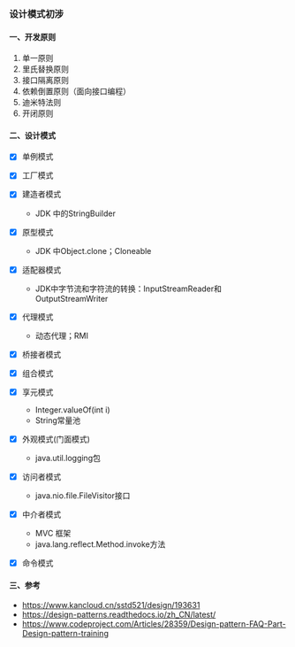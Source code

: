 ### 设计模式初涉

#### 一、开发原则
1. 单一原则
2. 里氏替换原则
3. 接口隔离原则
4. 依赖倒置原则（面向接口编程）
5. 迪米特法则
6. 开闭原则
#### 二、设计模式
- [x] 单例模式
- [x] 工厂模式
- [x] 建造者模式
    - JDK 中的StringBuilder
- [x] 原型模式
    - JDK 中Object.clone；Cloneable
- [x] 适配器模式
    - JDK中字节流和字符流的转换：InputStreamReader和OutputStreamWriter
- [x] 代理模式
    - 动态代理；RMI
- [x] 桥接者模式
- [x] 组合模式
- [x] 享元模式
    - Integer.valueOf(int i)
    - String常量池
- [x] 外观模式(门面模式)
    - java.util.logging包
- [x] 访问者模式
    - java.nio.file.FileVisitor接口
- [x] 中介者模式
    - MVC 框架
    - java.lang.reflect.Method.invoke方法
- [x] 命令模式



#### 三、参考
- https://www.kancloud.cn/sstd521/design/193631
- https://design-patterns.readthedocs.io/zh_CN/latest/
- https://www.codeproject.com/Articles/28359/Design-pattern-FAQ-Part-Design-pattern-training
